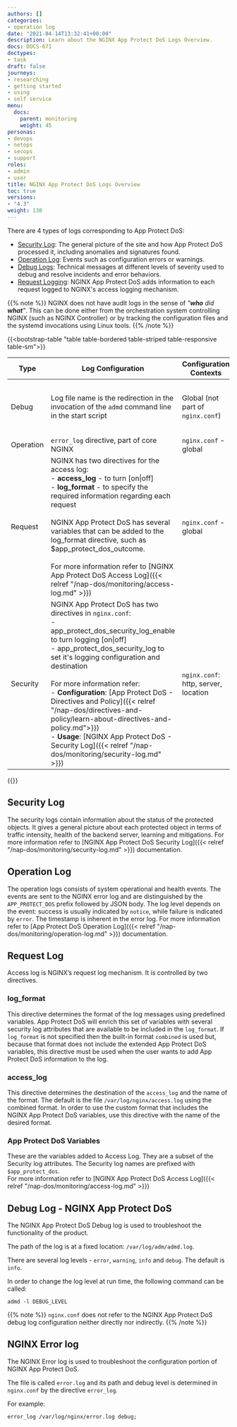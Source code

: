 ```yaml
---
authors: []
categories:
- operation log
date: "2021-04-14T13:32:41+00:00"
description: Learn about the NGINX App Protect DoS Logs Overview.
docs: DOCS-671
doctypes:
- task
draft: false
journeys:
- researching
- getting started
- using
- self service
menu:
  docs:
    parent: monitoring
    weight: 45
personas:
- devops
- netops
- secops
- support
roles:
- admin
- user
title: NGINX App Protect DoS Logs Overview
toc: true
versions:
- "4.3"
weight: 130
---
```


There are 4 types of logs corresponding to App Protect DoS:

- [Security Log](#security-log): The general picture of the site and how App Protect DoS processed it, including anomalies and signatures found.
- [Operation Log](#operation-log): Events such as configuration errors or warnings.
- [Debug Logs](#debug-log): Technical messages at different levels of severity used to debug and resolve incidents and error behaviors.
- [Request Logging](#request-log): NGINX App Protect DoS adds information to each request logged to NGINX's access logging mechanism.

{{% note %}}
NGINX does not have audit logs in the sense of *"**who** did **what**"*. This can be done either from the orchestration system controlling NGINX (such as NGINX Controller) or by tracking the configuration files and the systemd invocations using Linux tools.
{{% /note %}}

 {{<bootstrap-table "table table-bordered table-striped table-responsive table-sm">}}

|Type|Log Configuration| Configuration Contexts| File Destination| Syslog Destination |
|----|-----------------|-----------------------|-----------------|--------------------|
| Debug | Log file name is the redirection in the invocation of the `admd` command line in the start script | Global (not part of `nginx.conf`)|Yes. Log file is in /var/log/adm/admd.log directory. There is currently no file rotation capability available for this log.|  No |
|  Operation  |  `error_log` directive, part of core NGINX | `nginx.conf` - global | Yes, NGINX error log | Yes, NGINX error log   |
|Request |NGINX has two directives for the access log: <br> - **access_log** - to turn [on\|off] <br> - **log_format** - to specify the required information regarding each request <br><br> NGINX App Protect DoS has several variables that can be added to the log_format directive, such as $app_protect_dos_outcome. <br><br> For more information refer to [NGINX App Protect DoS Access Log]({{< relref "/nap-dos/monitoring/access-log.md" >}}) | `nginx.conf` - global| Yes, NGINX access log | Yes, NGINX access log |
| Security  | NGINX App Protect DoS has two directives in `nginx.conf`: <br> - app_protect_dos_security_log_enable to turn logging [on\|off] <br> - app_protect_dos_security_log to set it's logging configuration and destination <br><br> For more information refer: <br> - **Configuration**: [App Protect DoS - Directives and Policy]({{< relref "/nap-dos/directives-and-policy/learn-about-directives-and-policy.md">}}) <br> - **Usage**: [NGINX App Protect DoS - Security Log]({{< relref "/nap-dos/monitoring/security-log.md" >}}) | `nginx.conf`: http, server, location  | Yes, either stderr, or an absolute path to a local file are supported | Yes |

 {{</bootstrap-table>}}

## Security Log
 The security logs contain information about the status of the protected objects. It gives a general picture about each protected object in terms of traffic intensity, health of the backend server, learning and mitigations. For more information refer to [NGINX App Protect DoS Security Log]({{< relref "/nap-dos/monitoring/security-log.md" >}}) documentation.

## Operation Log
 The operation logs consists of system operational and health events. The events are sent to the NGINX error log and are distinguished by the `APP_PROTECT_DOS` prefix followed by JSON body. The log level depends on the event: success is usually indicated by `notice`, while failure is indicated by `error`. The timestamp is inherent in the error log. For more information refer to [App Protect DoS Operation Log]({{< relref "/nap-dos/monitoring/operation-log.md" >}}) documentation.

## Request Log
 Access log is NGINX’s request log mechanism. It is controlled by two directives.

### log_format
 This directive determines the format of the log messages using predefined variables. App Protect DoS will enrich this set of variables with several security log attributes that are available to be included in the `log_format`. If `log_format` is not specified then the built-in format `combined` is used but, because that format does not include the extended App Protect DoS variables, this directive must be used when the user wants to add App Protect DoS information to the log.

### access_log
This directive determines the destination of the `access_log` and the name of the format. The default is the file `/var/log/nginx/access.log` using the combined format. In order to use the custom format that includes the NGINX App Protect DoS variables, use this directive with the name of the desired format.

### App Protect DoS Variables
These are the variables added to Access Log. They are a subset of the Security log attributes. The Security log names are prefixed with `$app_protect_dos`. <br> For more information refer to [NGINX App Protect DoS Access Log]({{< relref "/nap-dos/monitoring/access-log.md" >}})

## Debug Log - NGINX App Protect DoS
The NGINX App Protect DoS Debug log is used to troubleshoot the functionality of the product. <br>

The path of the log is at a fixed location: `/var/log/adm/admd.log`.

There are several log levels - `error`, `warning`, `info` and `debug`. The default is `info`.

In order to change the log level at run time, the following command can be called:

```shell
admd -l DEBUG_LEVEL
```

{{% note %}}
`nginx.conf` does not refer to the NGINX App Protect DoS debug log configuration neither directly nor indirectly.
{{% /note %}}

## NGINX Error log

The NGINX Error log is used to troubleshoot the configuration portion of NGINX App Protect DoS.

The file is called `error.log` and its path and debug level is determined in `nginx.conf` by the directive `error_log`. <br>

For example:

```shell
error_log /var/log/nginx/error.log debug;
```
